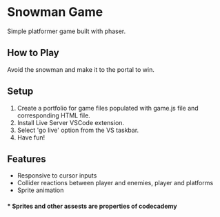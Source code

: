 # Snowman Game  

Simple platformer game built with phaser.

## How to Play

Avoid the snowman and make it to the portal to win.

## Setup

  1. Create a portfolio for game files populated with game.js file and corresponding HTML file.
  2. Install Live Server VSCode extension.
  3. Select 'go live' option from the VS taskbar. 
  4. Have fun!

## Features 

  - Responsive to cursor inputs
  - Collider reactions between player and enemies, player and platforms
  - Sprite animation

#### * Sprites and other assests are properties of codecademy
